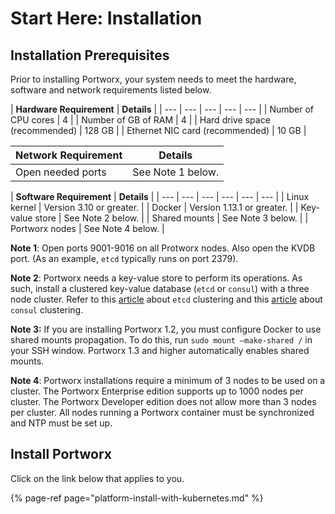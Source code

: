 # Start Here: Installation

## Installation Prerequisites

Prior to installing Portworx, your system needs to meet the hardware, software and network requirements listed below.

| **Hardware Requirement** | **Details** |
| --- | --- | --- | --- | --- |
| Number of CPU cores | 4 |
| Number of GB of RAM | 4 |
| Hard drive space \(recommended\) | 128 GB |
| Ethernet NIC card \(recommended\) | 10 GB |



| **Network Requirement** | **Details** |
| --- | --- |
| Open needed ports | See Note 1 below. |



| **Software Requirement** | **Details** |
| --- | --- | --- | --- | --- | --- |
| Linux kernel | Version 3.10 or greater. |
| Docker | Version 1.13.1 or greater. |
| Key-value store | See Note 2 below. |
| Shared mounts | See Note 3 below. |
| Portworx nodes | See Note 4 below. |

**Note 1**: Open ports 9001-9016 on all Protworx nodes. Also open the KVDB port. \(As an example, `etcd` typically runs on port 2379\).

**Note 2**:  Portworx needs a key-value store to perform its operations. As such, install a clustered key-value database \(`etcd` or `consul`\) with a three node cluster. Refer to this [article](https://coreos.com/etcd/docs/latest/op-guide/clustering.html) about `etcd` clustering and this [article](https://www.consul.io/intro/getting-started/join.html) about `consul` clustering.

**Note 3:**  If you are installing Portworx 1.2, you must configure Docker to use shared mounts propagation. To do this, run `sudo mount –make-shared /` in your SSH window.  Portworx 1.3 and higher automatically enables shared mounts.

**Note 4**: Portworx installations require a minimum of 3 nodes to be used on a cluster. The Portworx Enterprise edition supports up to 1000 nodes per cluster. The Portworx Developer edition does not allow more than 3 nodes per cluster.  All nodes running a Portworx container must be synchronized and NTP must be set up.

## Install Portworx

Click on the link below that applies to you.

{% page-ref page="platform-install-with-kubernetes.md" %}



